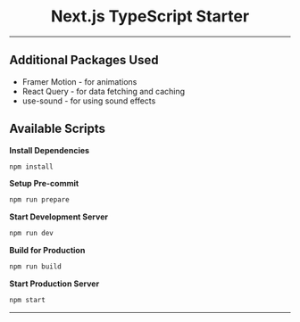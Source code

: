 <h1 align="center">
  Next.js TypeScript Starter
</h1>

---

## Additional Packages Used

- Framer Motion - for animations
- React Query - for data fetching and caching
- use-sound - for using sound effects

## Available Scripts

**Install Dependencies**

```bash
npm install
```

**Setup Pre-commit**

```bash
npm run prepare
```

**Start Development Server**

```bash
npm run dev
```

**Build for Production**

```bash
npm run build
```

**Start Production Server**

```bash
npm start
```

---
